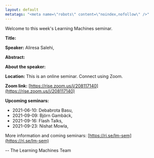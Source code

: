 ```yaml
---
layout: default
metatags: "<meta name=\"robots\" content=\"noindex,nofollow\" />"
---
```

Welcome to this week's Learning Machines seminar.

**Title:** 

**Speaker:** Aliresa Salehi, 

**Abstract:** 

**About the speaker:** 

**Location:** This is an online seminar. Connect using Zoom.

**Zoom link:** [https://rise.zoom.us/j/208117140](https://rise.zoom.us/j/208117140)

**Upcoming seminars:**

* 2021-06-10: Debabrota Basu, 
* 2021-09-09: Björn Gambäck, 
* 2021-09-16: Flash Talks, 
* 2021-09-23: Nishat Mowla, 

More information and coming seminars: [https://ri.se/lm-sem](https://ri.se/lm-sem)

-- The Learning Machines Team

